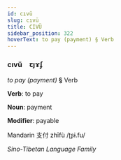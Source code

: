 ```yaml
---
id: cıvü
slug: cıvü
title: CIVÜ
sidebar_position: 322
hoverText: to pay (payment) § Verb
---
```


### cıvü&emsp;<span kind="abugida">ꞇȷɤʄ</span>

*to pay (payment)* **§** Verb

**Verb**: to pay

**Noun**: payment

**Modifier**: payable

Mandarin 支付 zhīfù /ʈʂɨ.fu/

*Sino-Tibetan Language Family*